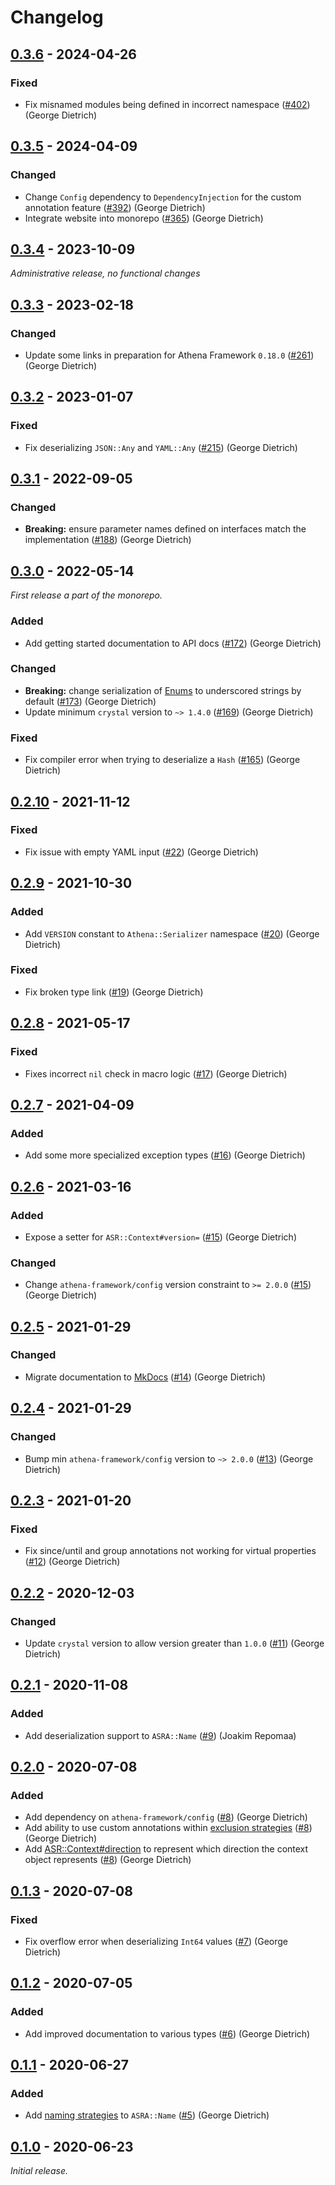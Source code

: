 # Changelog

## [0.3.6] - 2024-04-26

### Fixed

- Fix misnamed modules being defined in incorrect namespace ([#402](https://github.com/athena-framework/athena/pull/402)) (George Dietrich)

## [0.3.5] - 2024-04-09

### Changed

- Change `Config` dependency to `DependencyInjection` for the custom annotation feature ([#392](https://github.com/athena-framework/athena/pull/392)) (George Dietrich)
- Integrate website into monorepo ([#365](https://github.com/athena-framework/athena/pull/365)) (George Dietrich)

## [0.3.4] - 2023-10-09

_Administrative release, no functional changes_

## [0.3.3] - 2023-02-18

### Changed

- Update some links in preparation for Athena Framework `0.18.0` ([#261](https://github.com/athena-framework/athena/pull/261)) (George Dietrich)

## [0.3.2] - 2023-01-07

### Fixed

- Fix deserializing `JSON::Any` and `YAML::Any` ([#215](https://github.com/athena-framework/athena/pull/215)) (George Dietrich)

## [0.3.1] - 2022-09-05

### Changed

- **Breaking:** ensure parameter names defined on interfaces match the implementation ([#188](https://github.com/athena-framework/athena/pull/188)) (George Dietrich)

## [0.3.0] - 2022-05-14

_First release a part of the monorepo._

### Added

- Add getting started documentation to API docs ([#172](https://github.com/athena-framework/athena/pull/172)) (George Dietrich)

### Changed

- **Breaking:** change serialization of [Enums](https://crystal-lang.org/api/Enum.html) to underscored strings by default ([#173](https://github.com/athena-framework/athena/pull/173)) (George Dietrich)
- Update minimum `crystal` version to `~> 1.4.0` ([#169](https://github.com/athena-framework/athena/pull/169)) (George Dietrich)

### Fixed

- Fix compiler error when trying to deserialize a `Hash` ([#165](https://github.com/athena-framework/athena/pull/165)) (George Dietrich)

## [0.2.10] - 2021-11-12

### Fixed

- Fix issue with empty YAML input ([#22](https://github.com/athena-framework/serializer/pull/22)) (George Dietrich)

## [0.2.9] - 2021-10-30

### Added

- Add `VERSION` constant to `Athena::Serializer` namespace ([#20](https://github.com/athena-framework/serializer/pull/20)) (George Dietrich)

### Fixed

- Fix broken type link ([#19](https://github.com/athena-framework/serializer/pull/19)) (George Dietrich)

## [0.2.8] - 2021-05-17

### Fixed

- Fixes incorrect `nil` check in macro logic ([#17](https://github.com/athena-framework/serializer/pull/17)) (George Dietrich)

## [0.2.7] - 2021-04-09

### Added

- Add some more specialized exception types ([#16](https://github.com/athena-framework/serializer/pull/16)) (George Dietrich)

## [0.2.6] - 2021-03-16

### Added

- Expose a setter for `ASR::Context#version=` ([#15](https://github.com/athena-framework/serializer/pull/15)) (George Dietrich)

### Changed

- Change `athena-framework/config` version constraint to `>= 2.0.0` ([#15](https://github.com/athena-framework/serializer/pull/15)) (George Dietrich)

## [0.2.5] - 2021-01-29

### Changed

- Migrate documentation to [MkDocs](https://mkdocstrings.github.io/crystal/) ([#14](https://github.com/athena-framework/serializer/pull/14)) (George Dietrich)

## [0.2.4] - 2021-01-29

### Changed

- Bump min `athena-framework/config` version to `~> 2.0.0` ([#13](https://github.com/athena-framework/serializer/pull/13)) (George Dietrich)

## [0.2.3] - 2021-01-20

### Fixed

- Fix since/until and group annotations not working for virtual properties ([#12](https://github.com/athena-framework/serializer/pull/12)) (George Dietrich)

## [0.2.2] - 2020-12-03

### Changed

- Update `crystal` version to allow version greater than `1.0.0` ([#11](https://github.com/athena-framework/serializer/pull/11)) (George Dietrich)

## [0.2.1] - 2020-11-08

### Added

- Add deserialization support to `ASRA::Name` ([#9](https://github.com/athena-framework/serializer/pull/9)) (Joakim Repomaa)

## [0.2.0] - 2020-07-08

### Added

- Add dependency on `athena-framework/config` ([#8](https://github.com/athena-framework/serializer/pull/8)) (George Dietrich)
- Add ability to use custom annotations within [exclusion strategies](https://athenaframework.org/Serializer/ExclusionStrategies/ExclusionStrategyInterface/#Athena::Serializer::ExclusionStrategies::ExclusionStrategyInterface--annotation-configurations) ([#8](https://github.com/athena-framework/serializer/pull/8)) (George Dietrich)
- Add [ASR::Context#direction](https://athenaframework.org/Serializer/Context/#Athena::Serializer::Context#direction) to represent which direction the context object represents ([#8](https://github.com/athena-framework/serializer/pull/8)) (George Dietrich)

## [0.1.3] - 2020-07-08

### Fixed

- Fix overflow error when deserializing `Int64` values ([#7](https://github.com/athena-framework/serializer/pull/7)) (George Dietrich)

## [0.1.2] - 2020-07-05

### Added

- Add improved documentation to various types ([#6](https://github.com/athena-framework/serializer/pull/6)) (George Dietrich)

## [0.1.1] - 2020-06-27

### Added

- Add [naming strategies](https://athenaframework.org/Serializer/Annotations/Name/#Athena::Serializer::Annotations::Name--naming-strategies) to `ASRA::Name` ([#5](https://github.com/athena-framework/serializer/pull/5)) (George Dietrich)

## [0.1.0] - 2020-06-23

_Initial release._

[0.3.6]: https://github.com/athena-framework/serializer/releases/tag/v0.3.6
[0.3.5]: https://github.com/athena-framework/serializer/releases/tag/v0.3.5
[0.3.4]: https://github.com/athena-framework/serializer/releases/tag/v0.3.4
[0.3.3]: https://github.com/athena-framework/serializer/releases/tag/v0.3.3
[0.3.2]: https://github.com/athena-framework/serializer/releases/tag/v0.3.2
[0.3.1]: https://github.com/athena-framework/serializer/releases/tag/v0.3.1
[0.3.0]: https://github.com/athena-framework/serializer/releases/tag/v0.3.0
[0.2.10]: https://github.com/athena-framework/serializer/releases/tag/v0.2.10
[0.2.9]: https://github.com/athena-framework/serializer/releases/tag/v0.2.9
[0.2.8]: https://github.com/athena-framework/serializer/releases/tag/v0.2.8
[0.2.7]: https://github.com/athena-framework/serializer/releases/tag/v0.2.7
[0.2.6]: https://github.com/athena-framework/serializer/releases/tag/v0.2.6
[0.2.5]: https://github.com/athena-framework/serializer/releases/tag/v0.2.5
[0.2.4]: https://github.com/athena-framework/serializer/releases/tag/v0.2.4
[0.2.3]: https://github.com/athena-framework/serializer/releases/tag/v0.2.3
[0.2.2]: https://github.com/athena-framework/serializer/releases/tag/v0.2.2
[0.2.1]: https://github.com/athena-framework/serializer/releases/tag/v0.2.1
[0.2.0]: https://github.com/athena-framework/serializer/releases/tag/v0.2.0
[0.1.3]: https://github.com/athena-framework/serializer/releases/tag/v0.1.3
[0.1.2]: https://github.com/athena-framework/serializer/releases/tag/v0.1.2
[0.1.1]: https://github.com/athena-framework/serializer/releases/tag/v0.1.1
[0.1.0]: https://github.com/athena-framework/serializer/releases/tag/v0.1.0
